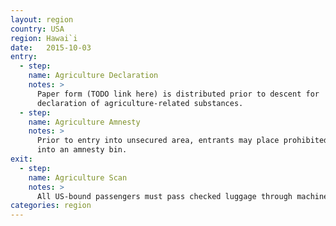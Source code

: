 ```yaml
---
layout: region
country: USA
region: Hawai`i
date:   2015-10-03
entry:
  - step:
    name: Agriculture Declaration
    notes: >
      Paper form (TODO link here) is distributed prior to descent for
      declaration of agriculture-related substances.
  - step:
    name: Agriculture Amnesty
    notes: >
      Prior to entry into unsecured area, entrants may place prohibited items
      into an amnesty bin.
exit:
  - step:
    name: Agriculture Scan
    notes: >
      All US-bound passengers must pass checked luggage through machine scan.
categories: region
---
```

